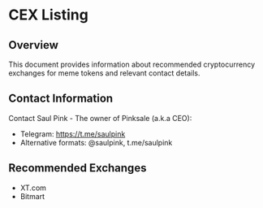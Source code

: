 # CEX Listing

## Overview
This document provides information about recommended cryptocurrency exchanges for meme tokens and relevant contact details.

## Contact Information
Contact Saul Pink - The owner of Pinksale (a.k.a CEO):
- Telegram: https://t.me/saulpink
- Alternative formats: @saulpink, t.me/saulpink

## Recommended Exchanges
- XT.com
- Bitmart

